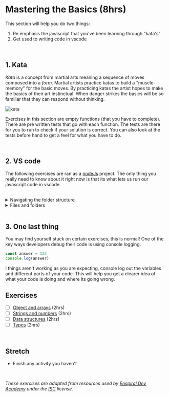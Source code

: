 # Mastering the Basics (8hrs)

This section will help you do two things:

1. Re emphasis the javascript that you've been learning through "kata's"
2. Get used to writing code in vscode

<br/>

## 1. Kata

_Kata_ is a concept from martial arts meaning a sequence of moves composed into a _form_. Martial artists practice katas to build a "muscle-memory" for the basic moves. By practicing katas the artist hopes to make the basics of their art instinctual. When danger strikes the basics will be so familiar that they can respond without thinking.

![kata](https://49.media.tumblr.com/10c948900ec4276131e45047bb3846a4/tumblr_n3005tWnBf1s6my4qo1_500.gif)

Exercises in this section are empty functions (that you have to complete). There are pre written tests that go with each function. The tests are there for you to run to check if your solution is correct. You can also look at the tests before hand to get a feel for what you have to do.

<br/>

## 2. VS code

The following exercises are ran as a [nodeJs](https://nodejs.org/en/) project. The only thing you really need to know about it right now is that its what lets us run our javascript code in vscode.

<br/>

<details>
<summary>Navigating the folder structure</summary>

Have a look at your terminal and notice the title `react-prep`, this is your current working folder.

![react-prep](https://drive.google.com/uc?id=1ZEz2pNV66b4UfQb8lvLzmJTGrCn-UXCs)

We need to navigate to `3-JSKata` folder to be able to run the exercises. You can do this by pasting in the following command into your terminal:

```
cd 3-JSKata
```

![3-JSKata](https://drive.google.com/uc?id=1JmC27cwtVBh5qsg93qWZW7yKrAKu_d5O)
_Note: try pressing `tab` after typing a few letters_

> You can navigate your entire computer using the terminal! Checkout out some more terminal commands [here](https://www.techrepublic.com/article/16-terminal-commands-every-user-should-know/) if you're interested.

<br/>
</details>

<details>
<summary>Files and folders</summary>
Ok now that we're here we can almost start to work on the exercises. Apart from the exercise folders (1-objects-and-arrays, etc...) there's a few more that I want to briefly introduce to you.

<br/>
<h4><i>package.json</i></h4>
Contains information about the project, and also contains the list of dependencies used for the project. A dependency is simply a piece of code that some one else has written that you are using in the project (can also be called a "library")

<br/>
<h4><i>package-lock.json</i></h4>
Contains version history about the dependencies. A lot of libraries are ongoing projects, and over time these libraries will receive updates. These updates, while great, can introduce breaking changes to our code base. This file helps us to control what version we are using.

<br/>
<h4><i>node_modules</i></h4>
In your terminal run "npm install". After a short while you should now see this folder, it contains the actual code of the libraries you are using (plus all the background code you didn't know you were using).

<br/>
<h4><i>.gitignore</i></h4>
Have a look inside the node_modules folder. Notice that this folder is HUGE (it only gets bigger as your project gets bigger)! We don't want to store all that code in our GitHub repository, and thats where this file comes in. When we push our commits, this file tells git which files NOT to send to the remote.

<br/>
</details>

<br/>

## 3. One last thing

You may find yourself stuck on certain exercises, this is normal! One of the key ways developers debug their code is using console logging.

```js
const answer = 123
console.log(answer)
```

I things aren't working as you are expecting, console log out the variables and different parts of your code. This will help you get a clearer idea of what your code is doing and where its going wrong.

## Exercises

- [ ] [Object and arrays](./1-objects-and-arrays/README.md) (2hrs)
- [ ] [Strings and numbers](./2-strings-and-numbers/README.md) (2hrs)
- [ ] [Data structures](./3-data-structures/README.md) (2hrs)
- [ ] [Types](./4-types/README.md) (2hrs)

<br />

## Stretch

- Finish any activity you haven't
<!-- Add a hard JS activity? -->

<br />

_These exercises are adapted from resources used by [Enspiral Dev Academy](https://devacademy.co.nz/?gclid=CjwKCAjw4c-ZBhAEEiwAZ105Re-c0454ENn1Hm-4VD-Z0JQEVPt1Ul30ODpbw2m26cHs-oi7_KEtihoCZNEQAvD_BwE) under the [ISC](https://opensource.org/licenses/ISC) license._
